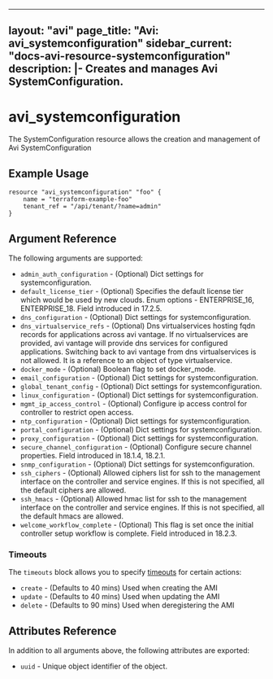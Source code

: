 <!--
    Copyright 2021 VMware, Inc.
    SPDX-License-Identifier: Mozilla Public License 2.0
-->
---
layout: "avi"
page_title: "Avi: avi_systemconfiguration"
sidebar_current: "docs-avi-resource-systemconfiguration"
description: |-
  Creates and manages Avi SystemConfiguration.
---

# avi_systemconfiguration

The SystemConfiguration resource allows the creation and management of Avi SystemConfiguration

## Example Usage

```hcl
resource "avi_systemconfiguration" "foo" {
    name = "terraform-example-foo"
    tenant_ref = "/api/tenant/?name=admin"
}
```

## Argument Reference

The following arguments are supported:

* `admin_auth_configuration` - (Optional) Dict settings for systemconfiguration.
* `default_license_tier` - (Optional) Specifies the default license tier which would be used by new clouds. Enum options - ENTERPRISE_16, ENTERPRISE_18. Field introduced in 17.2.5.
* `dns_configuration` - (Optional) Dict settings for systemconfiguration.
* `dns_virtualservice_refs` - (Optional) Dns virtualservices hosting fqdn records for applications across avi vantage. If no virtualservices are provided, avi vantage will provide dns services for configured applications. Switching back to avi vantage from dns virtualservices is not allowed. It is a reference to an object of type virtualservice.
* `docker_mode` - (Optional) Boolean flag to set docker_mode.
* `email_configuration` - (Optional) Dict settings for systemconfiguration.
* `global_tenant_config` - (Optional) Dict settings for systemconfiguration.
* `linux_configuration` - (Optional) Dict settings for systemconfiguration.
* `mgmt_ip_access_control` - (Optional) Configure ip access control for controller to restrict open access.
* `ntp_configuration` - (Optional) Dict settings for systemconfiguration.
* `portal_configuration` - (Optional) Dict settings for systemconfiguration.
* `proxy_configuration` - (Optional) Dict settings for systemconfiguration.
* `secure_channel_configuration` - (Optional) Configure secure channel properties. Field introduced in 18.1.4, 18.2.1.
* `snmp_configuration` - (Optional) Dict settings for systemconfiguration.
* `ssh_ciphers` - (Optional) Allowed ciphers list for ssh to the management interface on the controller and service engines. If this is not specified, all the default ciphers are allowed.
* `ssh_hmacs` - (Optional) Allowed hmac list for ssh to the management interface on the controller and service engines. If this is not specified, all the default hmacs are allowed.
* `welcome_workflow_complete` - (Optional) This flag is set once the initial controller setup workflow is complete. Field introduced in 18.2.3.


### Timeouts

The `timeouts` block allows you to specify [timeouts](https://www.terraform.io/docs/configuration/resources.html#timeouts) for certain actions:

* `create` - (Defaults to 40 mins) Used when creating the AMI
* `update` - (Defaults to 40 mins) Used when updating the AMI
* `delete` - (Defaults to 90 mins) Used when deregistering the AMI

## Attributes Reference

In addition to all arguments above, the following attributes are exported:

* `uuid` -  Unique object identifier of the object.

